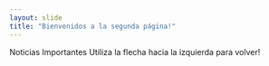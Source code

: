 ```yaml
---
layout: slide
title: "Bienvenidos a la segunda página!"
---
```

Noticias Importantes
Utiliza la flecha hacia la izquierda para volver!
